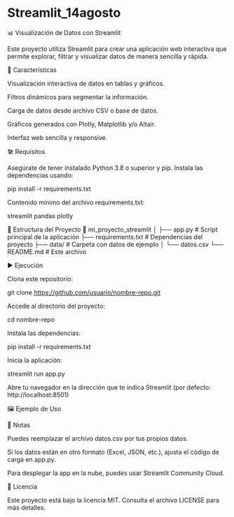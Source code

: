 # Streamlit_14agosto

📊 Visualización de Datos con Streamlit

Este proyecto utiliza Streamlit para crear una aplicación web interactiva que permite explorar, filtrar y visualizar datos de manera sencilla y rápida.

🚀 Características

Visualización interactiva de datos en tablas y gráficos.

Filtros dinámicos para segmentar la información.

Carga de datos desde archivo CSV o base de datos.

Gráficos generados con Plotly, Matplotlib y/o Altair.

Interfaz web sencilla y responsive.

🛠️ Requisitos

Asegúrate de tener instalado Python 3.8 o superior y pip.
Instala las dependencias usando:

pip install -r requirements.txt


Contenido mínimo del archivo requirements.txt:

streamlit
pandas
plotly

📂 Estructura del Proyecto
📁 mi_proyecto_streamlit
│
├── app.py                # Script principal de la aplicación
├── requirements.txt      # Dependencias del proyecto
├── data/                 # Carpeta con datos de ejemplo
│   └── datos.csv
└── README.md             # Este archivo

▶️ Ejecución

Clona este repositorio:

git clone https://github.com/usuario/nombre-repo.git


Accede al directorio del proyecto:

cd nombre-repo


Instala las dependencias:

pip install -r requirements.txt


Inicia la aplicación:

streamlit run app.py


Abre tu navegador en la dirección que te indica Streamlit (por defecto: http://localhost:8501)

🖼️ Ejemplo de Uso

📌 Notas

Puedes reemplazar el archivo datos.csv por tus propios datos.

Si los datos están en otro formato (Excel, JSON, etc.), ajusta el código de carga en app.py.

Para desplegar la app en la nube, puedes usar Streamlit Community Cloud.

📄 Licencia

Este proyecto está bajo la licencia MIT. Consulta el archivo LICENSE para más detalles.
